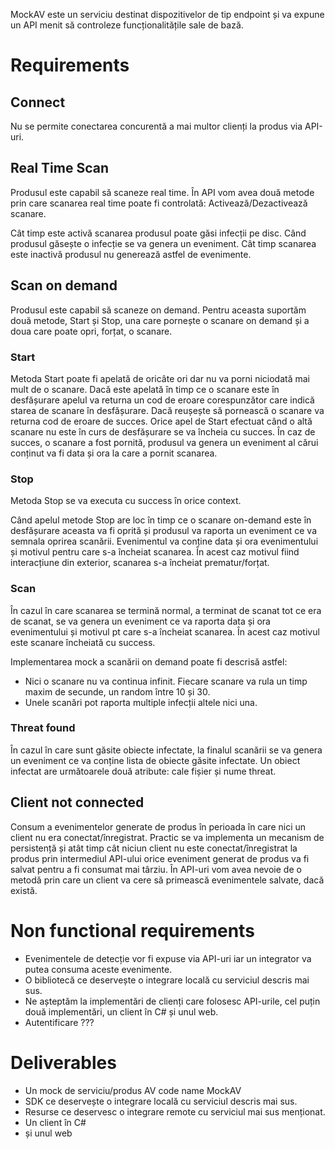 MockAV este un serviciu destinat dispozitivelor de tip endpoint și va expune un API menit să controleze funcționalitățile sale de bază.


# Requirements

## Connect
Nu se permite conectarea concurentă a mai multor clienți la produs via API-uri.

## Real  Time Scan
Produsul este capabil să scaneze real time.
În API vom avea două metode prin care scanarea real time poate fi controlată: Activează/Dezactivează scanare.

Cât timp este activă scanarea produsul poate găsi infecții pe disc.
Când produsul găsește o infecție se va genera un eveniment.
Cât timp scanarea este inactivă produsul nu generează astfel de evenimente.

## Scan on demand
Produsul este capabil să scaneze on demand.
Pentru aceasta suportăm două metode, Start și Stop, una care pornește o scanare on demand și a doua care poate opri, forțat, o scanare.

### Start
Metoda Start poate fi apelată de oricâte ori dar nu va porni niciodată mai mult de o scanare.
Dacă este apelată în timp ce o scanare este în desfășurare apelul va returna un cod de eroare corespunzător care indică starea de scanare în desfășurare. 
Dacă reușește să pornească o scanare va returna cod de eroare de succes.
Orice apel de Start efectuat când o altă scanare nu este în curs de desfășurare se va încheia cu succes. 
În caz de succes, o scanare a fost pornită, produsul va genera un eveniment al cărui conținut va fi data și ora la care a pornit scanarea.

### Stop
Metoda Stop se va executa cu success în orice context.

Când apelul metode Stop are loc în timp ce o scanare on-demand este în desfășurare aceasta va fi oprită și produsul va raporta un eveniment ce va semnala oprirea scanării.
Evenimentul va conține data și ora evenimentului și motivul pentru care s-a încheiat scanarea.
În acest caz motivul fiind interacțiune din exterior, scanarea s-a încheiat prematur/forțat.

### Scan
În cazul în care scanarea se termină normal, a terminat de scanat tot ce era de scanat, se va genera un eveniment ce va raporta data și ora evenimentului și motivul pt care s-a încheiat scanarea.
În acest caz motivul este scanare încheiată cu success.

Implementarea mock a scanării on demand poate fi descrisă astfel:
- Nici o scanare nu va continua infinit. Fiecare scanare va rula un timp maxim de secunde, un random între 10 și 30.
- Unele scanări pot raporta multiple infecții altele nici una.

### Threat found
În cazul în care sunt găsite obiecte infectate, la finalul scanării se va genera un eveniment ce va conține lista de obiecte găsite infectate.
Un obiect infectat are următoarele două atribute: cale fișier și nume threat.

## Client not connected
Consum a evenimentelor generate de produs în perioada în care nici un client nu era conectat/înregistrat.
Practic se va implementa un mecanism de persistență și atât timp cât niciun client nu este conectat/înregistrat la produs prin intermediul API-ului orice eveniment generat de produs va fi salvat pentru a fi consumat mai târziu.
În API-uri vom avea nevoie de o metodă prin care un client va cere să primească evenimentele salvate, dacă există.

# Non functional requirements
- Evenimentele de detecție vor fi expuse via API-uri iar un integrator va putea consuma aceste evenimente.
- O bibliotecă ce deservește o integrare locală cu serviciul descris mai sus.
- Ne așteptăm la implementări de clienți care folosesc API-urile, cel puțin două implementări, un client în C# și unul web.
- Autentificare ???

# Deliverables
- Un mock de serviciu/produs AV code name MockAV
- SDK ce deservește o integrare locală cu serviciul descris mai sus.
- Resurse ce deservesc o integrare remote cu serviciul mai sus menționat.
- Un client în C#
- și unul web
